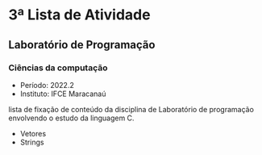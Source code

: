 # 3ª Lista de Atividade
## Laboratório de Programação
### Ciências da computação

- Período: 2022.2
- Instituto: IFCE Maracanaú

lista de fixação de conteúdo da disciplina de Laboratório de programação envolvendo o estudo da linguagem C.

- Vetores
- Strings
